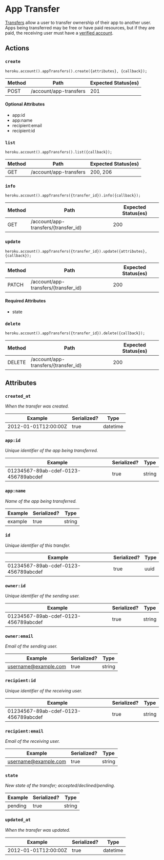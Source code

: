 # App Transfer

[Transfers](https://devcenter.heroku.com/articles/transferring-apps) allow a user to transfer ownership of their app to another user. Apps being transferred may be free or have paid resources, but if they are paid, the receiving user must have a [verified account](https://devcenter.heroku.com/articles/account-verification).

## Actions

### `create`

`heroku.account().appTransfers().create({attributes}, {callback});`

Method | Path | Expected Status(es)
--- | --- | ---
POST | /account/app-transfers | 201

#### Optional Attributes

- app:id
- app:name
- recipient:email
- recipient:id


### `list`

`heroku.account().appTransfers().list({callback});`

Method | Path | Expected Status(es)
--- | --- | ---
GET | /account/app-transfers | 200, 206

### `info`

`heroku.account().appTransfers({transfer_id}).info({callback});`

Method | Path | Expected Status(es)
--- | --- | ---
GET | /account/app-transfers/{transfer_id} | 200

### `update`

`heroku.account().appTransfers({transfer_id}).update({attributes}, {callback});`

Method | Path | Expected Status(es)
--- | --- | ---
PATCH | /account/app-transfers/{transfer_id} | 200


#### Required Attributes

- state

### `delete`

`heroku.account().appTransfers({transfer_id}).delete({callback});`

Method | Path | Expected Status(es)
--- | --- | ---
DELETE | /account/app-transfers/{transfer_id} | 200

## Attributes

### `created_at`

*When the transfer was created.*

Example | Serialized? | Type
--- | --- | ---
2012-01-01T12:00:00Z | true | datetime

### `app:id`

*Unique identifier of the app being transferred.*

Example | Serialized? | Type
--- | --- | ---
01234567-89ab-cdef-0123-456789abcdef | true | string

### `app:name`

*Name of the app being transferred.*

Example | Serialized? | Type
--- | --- | ---
example | true | string

### `id`

*Unique identifier of this transfer.*

Example | Serialized? | Type
--- | --- | ---
01234567-89ab-cdef-0123-456789abcdef | true | uuid

### `owner:id`

*Unique identifier of the sending user.*

Example | Serialized? | Type
--- | --- | ---
01234567-89ab-cdef-0123-456789abcdef | true | string

### `owner:email`

*Email of the sending user.*

Example | Serialized? | Type
--- | --- | ---
username@example.com | true | string

### `recipient:id`

*Unique identifier of the receiving user.*

Example | Serialized? | Type
--- | --- | ---
01234567-89ab-cdef-0123-456789abcdef | true | string

### `recipient:email`

*Email of the receiving user.*

Example | Serialized? | Type
--- | --- | ---
username@example.com | true | string

### `state`

*New state of the transfer; accepted/declined/pending.*

Example | Serialized? | Type
--- | --- | ---
pending | true | string

### `updated_at`

*When the transfer was updated.*

Example | Serialized? | Type
--- | --- | ---
2012-01-01T12:00:00Z | true | datetime

